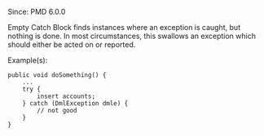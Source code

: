 Since: PMD 6.0.0

Empty Catch Block finds instances where an exception is caught, but nothing is done.
In most circumstances, this swallows an exception which should either be acted on
or reported.

Example(s):
```
public void doSomething() {
    ...
    try {
        insert accounts;
    } catch (DmlException dmle) {
        // not good
    }
}
```
